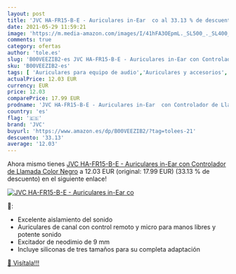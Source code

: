 ```yaml
---
layout: post
title: 'JVC HA-FR15-B-E - Auriculares in-Ear  co al 33.13 % de descuento'
date: 2021-05-29 11:59:21
image: 'https://m.media-amazon.com/images/I/41hFA3OEpmL._SL500_._SL400_.jpg'
comments: true
category: ofertas
author: 'tole.es'
slug: 'B00VEEZIB2-es JVC HA-FR15-B-E - Auriculares in-Ear con Controlador de...'
sku: 'B00VEEZIB2-es'
tags: [ 'Auriculares para equipo de audio','Auriculares y accesorios','Electrónica','auriculares','jvc', ]
actualPrice: 12.03 EUR
currency: EUR
price: 12.03
comparePrice: 17.99 EUR
prodname: 'JVC HA-FR15-B-E - Auriculares in-Ear  con Controlador de Llamada  Color Negro'
country: 'es'
flag: '🇪🇸'
brand: 'JVC'
buyurl: 'https://www.amazon.es/dp/B00VEEZIB2/?tag=tolees-21'
descuento: '33.13'
average: '12.03'
---
```


Ahora mismo tienes [JVC HA-FR15-B-E - Auriculares in-Ear  con Controlador de Llamada  Color Negro](https://www.amazon.es/dp/B00VEEZIB2/?tag=tolees-21) a 12.03 EUR (original: 17.99 EUR) (33.13 %  de descuento) en el siguiente enlace!

[![JVC HA-FR15-B-E - Auriculares in-Ear  co](https://m.media-amazon.com/images/I/41hFA3OEpmL._SL500_._SL400_.jpg)](https://www.amazon.es/dp/B00VEEZIB2/?tag=tolees-21)

🔎:

- Excelente aislamiento del sonido
- Auriculares de canal con control remoto y micro para manos libres y potente sonido
- Excitador de neodimio de 9 mm
- Incluye siliconas de tres tamaños para su completa adaptación

[🛒 Visítala!!!](https://www.amazon.es/dp/B00VEEZIB2/?tag=tolees-21)
